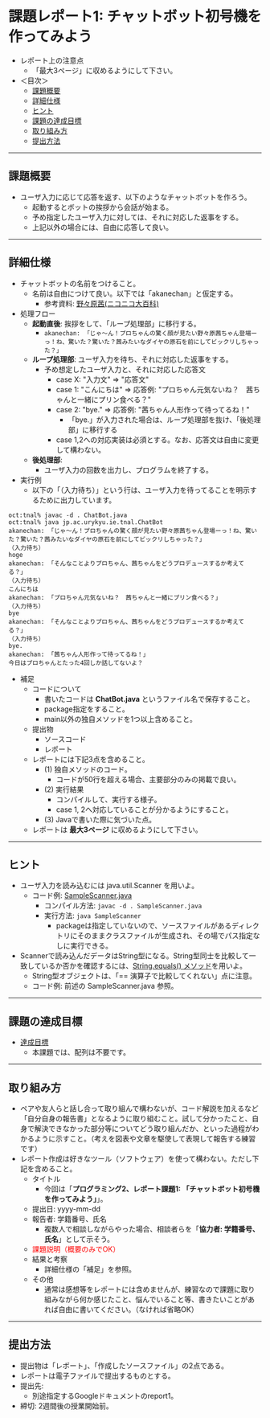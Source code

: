 # 課題レポート1: チャットボット初号機を作ってみよう

- レポート上の注意点
  - 「最大3ページ」に収めるようにして下さい。
- ＜目次＞
  - <a href="#abst">課題概要</a>
  - <a href="#details">詳細仕様</a>
  - <a href="#hints">ヒント</a>
  - <a href="#goal">課題の達成目標</a>
  - <a href="#report">取り組み方</a>
  - <a href="#submit">提出方法</a>

<hr>

## <a name="abst">課題概要</a>
- ユーザ入力に応じて応答を返す、以下のようなチャットボットを作ろう。
  - 起動するとボットの挨拶から会話が始まる。
  - 予め指定したユーザ入力に対しては、それに対応した返事をする。
  - 上記以外の場合には、自由に応答して良い。

<hr>

## <a name="details">詳細仕様</a>
- チャットボットの名前をつけること。
  - 名前は自由につけて良い。以下では「akanechan」と仮定する。
    - 参考資料: [野々原茜(ニコニコ大百科)](http://dic.nicovideo.jp/a/野々原茜)
- 処理フロー
  - **起動直後**: 挨拶をして、「ループ処理部」に移行する。
    - ``akanechan: 「じゃ～ん！プロちゃんの驚く顔が見たい野々原茜ちゃん登場ーっ！ね、驚いた？驚いた？茜みたいなダイヤの原石を前にしてビックリしちゃった？」``
  - **ループ処理部**: ユーザ入力を待ち、それに対応した返事をする。
    - 予め想定したユーザ入力と、それに対応した応答文
      - case X: "入力文" => "応答文"
      - case 1: "こんにちは" => 応答例: "プロちゃん元気ないね？　茜ちゃんと一緒にプリン食べる？"
      - case 2: "bye." => 応答例: "茜ちゃん人形作って待ってるね！"
        - 「bye.」が入力された場合は、ループ処理部を抜け、「後処理部」に移行する
      - case 1,2への対応実装は必須とする。なお、応答文は自由に変更して構わない。
  - **後処理部**:
    - ユーザ入力の回数を出力し、プログラムを終了する。
- 実行例
  - 以下の「（入力待ち）」という行は、ユーザ入力を待ってることを明示するために出力しています。
```
oct:tnal% javac -d . ChatBot.java
oct:tnal% java jp.ac.urykyu.ie.tnal.ChatBot
akanechan: 「じゃ～ん！プロちゃんの驚く顔が見たい野々原茜ちゃん登場ーっ！ね、驚いた？驚いた？茜みたいなダイヤの原石を前にしてビックリしちゃった？」
（入力待ち）
hoge
akanechan: 「そんなことよりプロちゃん、茜ちゃんをどうプロデュースするか考えてる？」
（入力待ち）
こんにちは
akanechan: 「プロちゃん元気ないね？　茜ちゃんと一緒にプリン食べる？」
（入力待ち）
bye
akanechan: 「そんなことよりプロちゃん、茜ちゃんをどうプロデュースするか考えてる？」
（入力待ち）
bye.
akanechan: 「茜ちゃん人形作って待ってるね！」
今日はプロちゃんとたった4回しか話してないよ？
```

- 補足
  - コードについて
    - 書いたコードは **ChatBot.java** というファイル名で保存すること。
    - package指定をすること。
    - main以外の独自メソッドを1つ以上含めること。
  - 提出物
    - ソースコード
    - レポート
  - レポートには下記3点を含めること。
    - (1) 独自メソッドのコード。
      - コードが50行を超える場合、主要部分のみの掲載で良い。
    - (2) 実行結果
      - コンパイルして、実行する様子。
      - case 1, 2へ対応していることが分かるようにすること。
    - (3) Javaで書いた際に気づいた点。
  - レポートは **最大3ページ** に収めるようにして下さい。

<hr>

## <a name="hints">ヒント</a>
- ユーザ入力を読み込むには java.util.Scanner を用いよ。
  - コード例: [SampleScanner.java](SampleScanner.java)
    - コンパイル方法: ``javac -d . SampleScanner.java``
    - 実行方法: ``java SampleScanner``
      - packageは指定していないので、ソースファイルがあるディレクトリにそのままクラスファイルが生成され、その場でパス指定なしに実行できる。
- Scannerで読み込んだデータはString型になる。String型同士を比較して一致しているか否かを確認するには、[String.equals() メソッド](http://docs.oracle.com/javase/8/docs/api/java/lang/String.html#equals-java.lang.Object-)を用いよ。
  - String型オブジェクトは、「== 演算子で比較してくれない」点に注意。
  - コード例: 前述の SampleScanner.java 参照。

<hr>

## <a name="goal">課題の達成目標</a>
- [達成目標](https://github.com/naltoma/java_intro/blob/master/Java_intro_withoutC.md#goal)
  - 本課題では、配列は不要です。

<hr>

## <a name="report">取り組み方</a>
- ペアや友人らと話し合って取り組んで構わないが、コード解説を加えるなど「自分自身の報告書」となるように取り組むこと。試して分かったこと、自身で解決できなかった部分等についてどう取り組んだか、といった過程がわかるように示すこと。（考えを図表や文章を駆使して表現して報告する練習です）
- レポート作成は好きなツール（ソフトウェア）を使って構わない。ただし下記を含めること。
  - タイトル
    - 今回は「**プログラミング2、レポート課題1: 「チャットボット初号機を作ってみよう」**」。
  - 提出日: yyyy-mm-dd
  - 報告者: 学籍番号、氏名
    - 複数人で相談しながらやった場合、相談者らを「**協力者: 学籍番号、氏名**」として示そう。
  - <font color="red">課題説明（概要のみでOK）</font>
  - 結果と考察
    - 詳細仕様の「補足」を参照。
  - その他
    - 通常は感想等をレポートには含めませんが、練習なので課題に取り組みながら何か感じたこと、悩んでいること等、書きたいことがあれば自由に書いてください。（なければ省略OK）

<hr>

## <a name="submit">提出方法</a>
- 提出物は「レポート」、「作成したソースファイル」の2点である。
- レポートは電子ファイルで提出するものとする。
- 提出先:
  - 別途指定するGoogleドキュメントのreport1。
- 締切: 2週間後の授業開始前。
